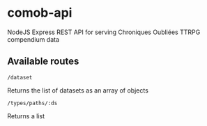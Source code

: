 # comob-api
NodeJS Express REST API for serving Chroniques Oubliées TTRPG compendium data

## Available routes

    /dataset

Returns the list of datasets as an array of objects

    /types/paths/:ds
    
Returns a list 


<!--stackedit_data:
eyJoaXN0b3J5IjpbMTgyMTUzODMzOSwxMzg5MzI0MTc4LDIyND
I2OTEwOF19
-->